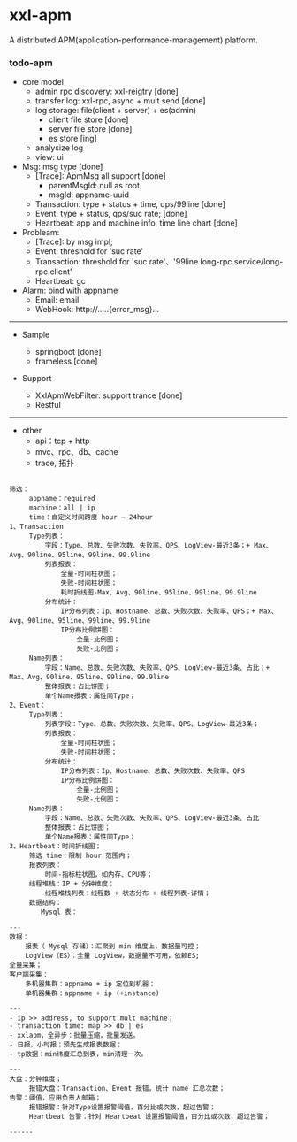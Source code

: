 # xxl-apm
A distributed APM(application-performance-management) platform.


### todo-apm
- core model
    - admin rpc discovery: xxl-reigtry [done]
    - transfer log: xxl-rpc, async + mult send [done]
    - log storage: file(client + server) + es(admin)
        - client file store [done]
        - server file store [done]
        - es store [ing]
    - analysize log
    - view: ui  
- Msg: msg type [done]
    - [Trace]: ApmMsg all support [done]
        - parentMsgId: null as root
        - msgId: appname-uuid
    - Transaction: type + status + time, qps/99line [done]
    - Event: type + status, qps/suc rate; [done]
    - Heartbeat: app and machine info, time line chart  [done]
- Probleam: 
    - [Trace]: by msg impl;
    - Event: threshold for 'suc rate'
    - Transaction: threshold for 'suc rate'、'99line long-rpc.service/long-rpc.client'
    - Heartbeat: gc
- Alarm: bind with appname
    - Email: email
    - WebHook: http://.....{error_msg}...

---
- Sample
    - springboot [done]
    - frameless [done]
    
- Support
    - XxlApmWebFilter: support trance [done]
    - Restful
---

- other
    - api：tcp + http
    - mvc、rpc、db、cache
    - trace, 拓扑

```

筛选：
     appname：required
     machine：all | ip
     time：自定义时间跨度 hour ~ 24hour
1、Transaction
     Type列表：
         字段：Type、总数、失败次数、失败率、QPS、LogView-最近3条；+ Max、Avg、90line、95line、99line、99.9line
         列表报表：
             全量-时间柱状图；
             失败-时间柱状图；
             耗时折线图-Max、Avg、90line、95line、99line、99.9line
         分布统计：
             IP分布列表：Ip、Hostname、总数、失败次数、失败率、QPS；+ Max、Avg、90line、95line、99line、99.9line
             IP分布比例饼图：
                 全量-比例图；
                 失败-比例图；
     Name列表：
         字段：Name、总数、失败次数、失败率、QPS、LogView-最近3条、占比；+ Max、Avg、90line、95line、99line、99.9line
         整体报表：占比饼图；
         单个Name报表：属性同Type；
2、Event：
     Type列表：
         列表字段：Type、总数、失败次数、失败率、QPS、LogView-最近3条；
         列表报表：
             全量-时间柱状图；
             失败-时间柱状图；
         分布统计：
             IP分布列表：Ip、Hostname、总数、失败次数、失败率、QPS
             IP分布比例饼图：
                 全量-比例图；
                 失败-比例图；
     Name列表：
         字段：Name、总数、失败次数、失败率、QPS、LogView-最近3条、占比
         整体报表：占比饼图；
         单个Name报表：属性同Type；
3、Heartbeat：时间折线图；
     筛选 time：限制 hour 范围内；
     报表列表：
         时间-指标柱状图，如内存、CPU等；
     线程堆栈：IP + 分钟维度；
         线程堆栈列表：线程数 + 状态分布 + 线程列表-详情；
     数据结构：
        Mysql 表：

---
数据：
    报表（ Mysql 存储）：汇聚到 min 维度上，数据量可控；
    LogView（ES）：全量 LogView，数据量不可用，依赖ES;
全量采集；
客户端采集：
    多机器集群：appname + ip 定位到机器；
    单机器集群：appname + ip (+instance) 

---
- ip >> address, to support mult machine；
- transaction time: map >> db | es
- xxlapm，全异步：批量压缩，批量发送。
- 日报，小时报；预先生成报表数据；
- tp数据：min纬度汇总到表，min清理一次。

---                
大盘：分钟维度；
     报错大盘：Transaction、Event 报错，统计 name 汇总次数；
告警：阈值，应用负责人邮箱；
     报错报警：针对Type设置报警阈值，百分比或次数，超过告警；
     Heartbeat 告警：针对 Heartbeat 设置报警阈值，百分比或次数，超过告警；
     
------


```